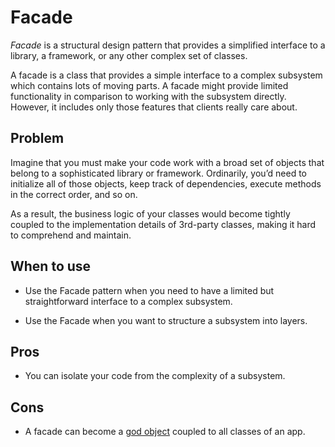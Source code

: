 # Facade

*Facade* is a structural design pattern that provides a simplified interface to a library, a framework, or any other complex set of classes.

A facade is a class that provides a simple interface to a complex subsystem which contains lots of moving parts. A facade might provide limited functionality in comparison to working with the subsystem directly. However, it includes only those features that clients really care about.

## Problem

Imagine that you must make your code work with a broad set of objects that belong to a sophisticated library or framework. Ordinarily, you’d need to initialize all of those objects, keep track of dependencies, execute methods in the correct order, and so on.

As a result, the business logic of your classes would become tightly coupled to the implementation details of 3rd-party classes, making it hard to comprehend and maintain.

## When to use

- Use the Facade pattern when you need to have a limited but straightforward interface to a complex subsystem.

- Use the Facade when you want to structure a subsystem into layers.

## Pros

- You can isolate your code from the complexity of a subsystem.

## Cons

- A facade can become a [god object](https://en.wikipedia.org/wiki/God_object) coupled to all classes of an app.
